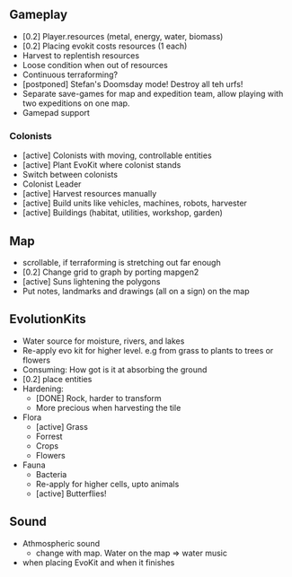 
## Gameplay

* [0.2] Player.resources (metal, energy, water, biomass)
* [0.2] Placing evokit costs resources (1 each)
* Harvest to replentish resources
* Loose condition when out of resources
* Continuous terraforming?
* [postponed] Stefan's Doomsday mode! Destroy all teh urfs!
* Separate save-games for map and expedition team, allow playing with
  two expeditions on one map.
* Gamepad support


### Colonists

* [active] Colonists with moving, controllable entities
* [active] Plant EvoKit where colonist stands
* Switch between colonists
* Colonist Leader
* [active] Harvest resources manually
* [active] Build units like vehicles, machines, robots, harvester
* [active] Buildings (habitat, utilities, workshop, garden)


## Map

* scrollable, if terraforming is stretching out far enough
* [0.2] Change grid to graph by porting mapgen2
* [active] Suns lightening the polygons
* Put notes, landmarks and drawings (all on a sign) on the map


## EvolutionKits

* Water source for moisture, rivers, and lakes
* Re-apply evo kit for higher level. e.g from grass to plants to trees or flowers
* Consuming: How got is it at absorbing the ground
* [0.2] place entities
* Hardening:
  * [DONE] Rock, harder to transform
  * More precious when harvesting the tile
* Flora
  * [active] Grass
  * Forrest
  * Crops
  * Flowers
* Fauna
  * Bacteria
  * Re-apply for higher cells, upto animals
  * [active] Butterflies!


## Sound

* Athmospheric sound
  * change with map. Water on the map => water music
* when placing EvoKit and when it finishes


